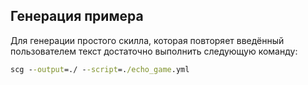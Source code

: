 ## Генерация примера

Для генерации простого скилла, которая повторяет введённый пользователем текст достаточно выполнить следующую команду:
```cmd
scg --output=./ --script=./echo_game.yml
```